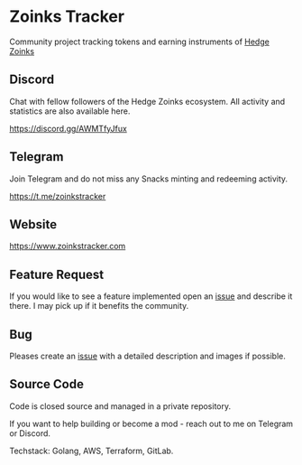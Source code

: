 # Zoinks Tracker

Community project tracking tokens and earning instruments of [Hedge Zoinks](https://zoinks.fi)

## Discord

Chat with fellow followers of the Hedge Zoinks ecosystem. All activity and statistics are also available here.

https://discord.gg/AWMTfyJfux

## Telegram

Join Telegram and do not miss any Snacks minting and redeeming activity.

https://t.me/zoinkstracker

## Website

https://www.zoinkstracker.com

## Feature Request

If you would like to see a feature implemented open an [issue](https://github.com/porqueoutai/ZoinksTracker/issues) and describe it there. I may pick up if it benefits the community.

## Bug

Pleases create an [issue](https://github.com/porqueoutai/ZoinksTracker/issues) with a detailed description and images if possible.

## Source Code

Code is closed source and managed in a private repository.

If you want to help building or become a mod - reach out to me on Telegram or Discord.

Techstack: Golang, AWS, Terraform, GitLab.
